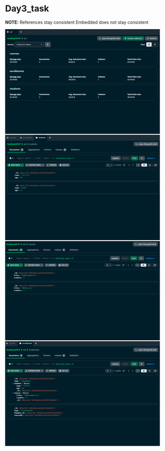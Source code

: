 # Day3_task
**NOTE:** References stay consistent Embedded does not stay consistent  

![Local Image](screenshots/front.png)
![Local Image](screenshots/students.png)
![Local Image](screenshots/courses.png)
![Local Image](screenshots/enrollments.png)